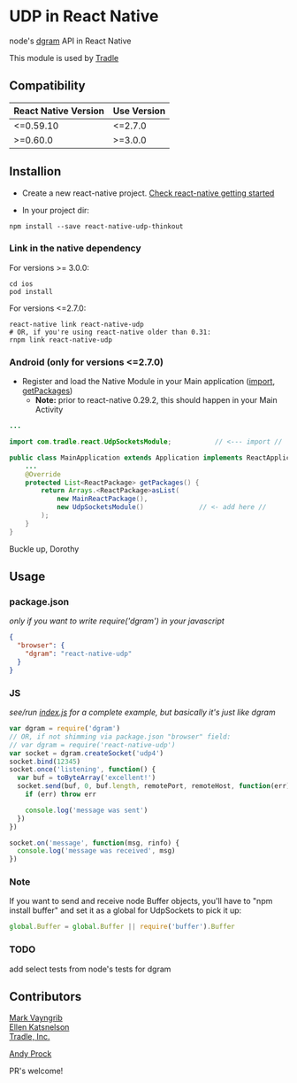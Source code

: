 # UDP in React Native

node's [dgram](https://nodejs.org/api/dgram.html) API in React Native

This module is used by [Tradle](https://github.com/tradle)

## Compatibility

| React Native Version | Use Version |
| -------------------- | ----------- |
| <=0.59.10            | <=2.7.0     |
| >=0.60.0             | >=3.0.0     |

## Installion

* Create a new react-native project. [Check react-native getting started](http://facebook.github.io/react-native/docs/getting-started.html#content)

* In your project dir:
```
npm install --save react-native-udp-thinkout
```

### Link in the native dependency

For versions >= 3.0.0:

```
cd ios
pod install
```

For versions <=2.7.0:

```
react-native link react-native-udp
# OR, if you're using react-native older than 0.31:
rnpm link react-native-udp
```

### Android (only for versions <=2.7.0)

* Register and load the Native Module in your Main application
([import](examples/rctsockets/android/app/src/main/java/com/rctsockets/MainApplication.java#L11), [getPackages](examples/rctsockets/android/app/src/main/java/com/rctsockets/MainApplication.java#L28))
  * __Note:__ prior to react-native 0.29.2, this should happen in your Main Activity

```java
...

import com.tradle.react.UdpSocketsModule;			// <--- import //

public class MainApplication extends Application implements ReactApplication {
	...
	@Override
	protected List<ReactPackage> getPackages() {
		return Arrays.<ReactPackage>asList(
			new MainReactPackage(),
			new UdpSocketsModule()				// <- add here //
		);
	}
}
```

Buckle up, Dorothy

## Usage

### package.json

_only if you want to write require('dgram') in your javascript_

```json
{
  "browser": {
    "dgram": "react-native-udp"
  }
}
```

### JS

_see/run [index.js](examples/rctsockets) for a complete example, but basically it's just like dgram_

```js
var dgram = require('dgram')
// OR, if not shimming via package.json "browser" field:
// var dgram = require('react-native-udp')
var socket = dgram.createSocket('udp4')
socket.bind(12345)
socket.once('listening', function() {
  var buf = toByteArray('excellent!')
  socket.send(buf, 0, buf.length, remotePort, remoteHost, function(err) {
    if (err) throw err

    console.log('message was sent')
  })
})

socket.on('message', function(msg, rinfo) {
  console.log('message was received', msg)
})
```

### Note

If you want to send and receive node Buffer objects, you'll have to "npm install buffer" and set it as a global for UdpSockets to pick it up:

```js
global.Buffer = global.Buffer || require('buffer').Buffer
```

### TODO

add select tests from node's tests for dgram

## Contributors

[Mark Vayngrib](https://github.com/mvayngrib)  
[Ellen Katsnelson](https://github.com/pgmemk)  
[Tradle, Inc.](https://github.com/tradle/about/wiki)

[Andy Prock](https://github.com/aprock)  

PR's welcome!
